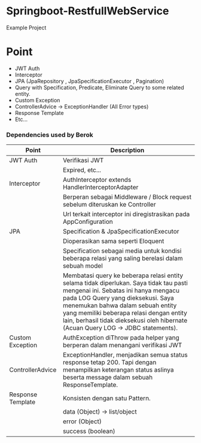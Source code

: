 # Springboot-RestfullWebService
Example Project

# Point
- JWT Auth
- Interceptor
- JPA (JpaRepository , JpaSpecificationExecutor , Pagination)
- Query with Specification, Predicate, Eliminate Query to some related entity.
- Custom Exception
- ControllerAdvice -> ExceptionHandler (All Error types) 
- Response Template
- Etc...

 
### Dependencies used by Berok
| Point | Description |
| ------ | ------ |
| JWT Auth | Verifikasi JWT
|  | Expired, etc...
| Interceptor | AuthInterceptor extends HandlerInterceptorAdapter
|  | Berperan sebagai Middleware / Block request sebelum diteruskan ke Controller
|  | Url terkait interceptor ini diregistrasikan pada AppConfiguration
| JPA | Specification & JpaSpecificationExecutor
|  | Dioperasikan sama seperti Eloquent
|  | Specification sebagai media untuk kondisi beberapa relasi yang saling berelasi dalam sebuah model
|  | Membatasi query ke beberapa relasi entity selama tidak diperlukan. Saya tidak tau pasti mengenai ini. Sebatas ini hanya mengacu pada LOG Query yang dieksekusi. Saya menemukan bahwa dalam sebuah entity yang memiliki beberapa relasi dengan entity lain, berhasil tidak dieksekusi oleh hibernate (Acuan Query LOG -> JDBC statements).
| Custom Exception | AuthException diThrow pada helper yang berperan dalam menangani verifikasi JWT
| ControllerAdvice | ExceptionHandler, menjadikan semua status response tetap 200. Tapi dengan menampilkan keterangan status aslinya beserta message dalam sebuah ResponseTemplate.
| Response Template | Konsisten dengan satu Pattern.
|  | data (Object) -> list/object
|  | error (Object) 
|  | success (boolean)
